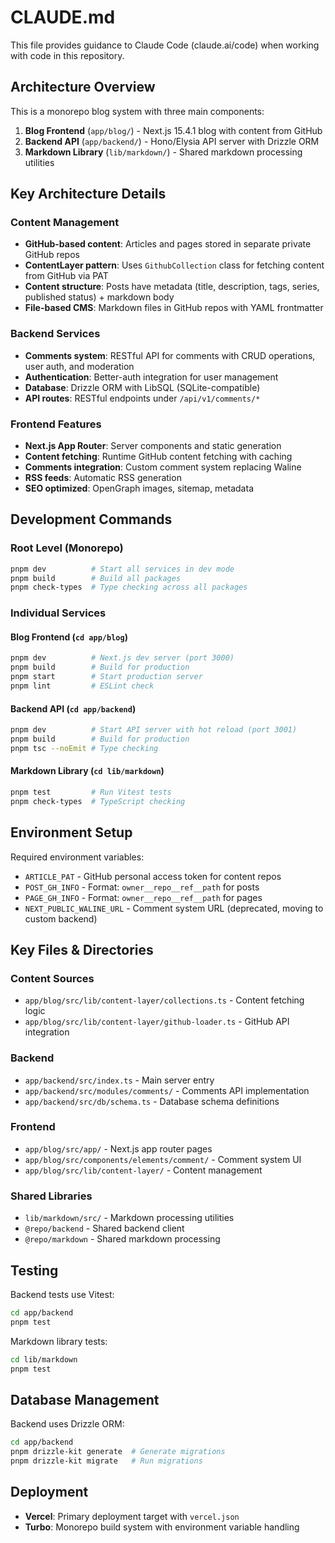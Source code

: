 # CLAUDE.md

This file provides guidance to Claude Code (claude.ai/code) when working with code in this repository.

## Architecture Overview

This is a monorepo blog system with three main components:

1. **Blog Frontend** (`app/blog/`) - Next.js 15.4.1 blog with content from GitHub
2. **Backend API** (`app/backend/`) - Hono/Elysia API server with Drizzle ORM
3. **Markdown Library** (`lib/markdown/`) - Shared markdown processing utilities

## Key Architecture Details

### Content Management

- **GitHub-based content**: Articles and pages stored in separate private GitHub repos
- **ContentLayer pattern**: Uses `GithubCollection` class for fetching content from GitHub via PAT
- **Content structure**: Posts have metadata (title, description, tags, series, published status) + markdown body
- **File-based CMS**: Markdown files in GitHub repos with YAML frontmatter

### Backend Services

- **Comments system**: RESTful API for comments with CRUD operations, user auth, and moderation
- **Authentication**: Better-auth integration for user management
- **Database**: Drizzle ORM with LibSQL (SQLite-compatible)
- **API routes**: RESTful endpoints under `/api/v1/comments/*`

### Frontend Features

- **Next.js App Router**: Server components and static generation
- **Content fetching**: Runtime GitHub content fetching with caching
- **Comments integration**: Custom comment system replacing Waline
- **RSS feeds**: Automatic RSS generation
- **SEO optimized**: OpenGraph images, sitemap, metadata

## Development Commands

### Root Level (Monorepo)

```bash
pnpm dev          # Start all services in dev mode
pnpm build        # Build all packages
pnpm check-types  # Type checking across all packages
```

### Individual Services

#### Blog Frontend (`cd app/blog`)

```bash
pnpm dev          # Next.js dev server (port 3000)
pnpm build        # Build for production
pnpm start        # Start production server
pnpm lint         # ESLint check
```

#### Backend API (`cd app/backend`)

```bash
pnpm dev          # Start API server with hot reload (port 3001)
pnpm build        # Build for production
pnpm tsc --noEmit # Type checking
```

#### Markdown Library (`cd lib/markdown`)

```bash
pnpm test         # Run Vitest tests
pnpm check-types  # TypeScript checking
```

## Environment Setup

Required environment variables:

- `ARTICLE_PAT` - GitHub personal access token for content repos
- `POST_GH_INFO` - Format: `owner__repo__ref__path` for posts
- `PAGE_GH_INFO` - Format: `owner__repo__ref__path` for pages
- `NEXT_PUBLIC_WALINE_URL` - Comment system URL (deprecated, moving to custom backend)

## Key Files & Directories

### Content Sources

- `app/blog/src/lib/content-layer/collections.ts` - Content fetching logic
- `app/blog/src/lib/content-layer/github-loader.ts` - GitHub API integration

### Backend

- `app/backend/src/index.ts` - Main server entry
- `app/backend/src/modules/comments/` - Comments API implementation
- `app/backend/src/db/schema.ts` - Database schema definitions

### Frontend

- `app/blog/src/app/` - Next.js app router pages
- `app/blog/src/components/elements/comment/` - Comment system UI
- `app/blog/src/lib/content-layer/` - Content management

### Shared Libraries

- `lib/markdown/src/` - Markdown processing utilities
- `@repo/backend` - Shared backend client
- `@repo/markdown` - Shared markdown processing

## Testing

Backend tests use Vitest:

```bash
cd app/backend
pnpm test
```

Markdown library tests:

```bash
cd lib/markdown
pnpm test
```

## Database Management

Backend uses Drizzle ORM:

```bash
cd app/backend
pnpm drizzle-kit generate  # Generate migrations
pnpm drizzle-kit migrate   # Run migrations
```

## Deployment

- **Vercel**: Primary deployment target with `vercel.json`
- **Turbo**: Monorepo build system with environment variable handling
